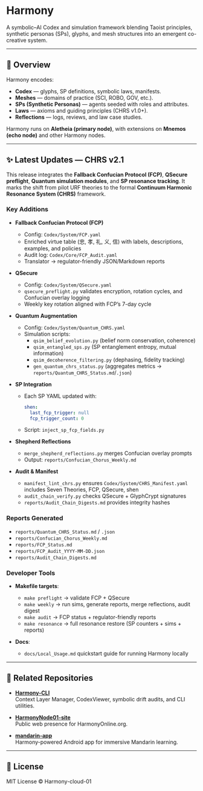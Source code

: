 # Harmony

A symbolic–AI Codex and simulation framework blending Taoist principles, synthetic personas (SPs), glyphs, and mesh structures into an emergent co-creative system.

---

## 📖 Overview
Harmony encodes:
- **Codex** — glyphs, SP definitions, symbolic laws, manifests.
- **Meshes** — domains of practice (SCI, ROBO, GOV, etc.).
- **SPs (Synthetic Personas)** — agents seeded with roles and attributes.
- **Laws** — axioms and guiding principles (CHRS v1.0+).
- **Reflections** — logs, reviews, and law case studies.

Harmony runs on **Aletheia (primary node)**, with extensions on **Mnemos (echo node)** and other Harmony nodes.

---

## ✨ Latest Updates — CHRS v2.1

This release integrates the **Fallback Confucian Protocol (FCP)**, **QSecure preflight**, **Quantum simulation modules**, and **SP resonance tracking**. It marks the shift from pilot URF theories to the formal **Continuum Harmonic Resonance System (CHRS)** framework.

### Key Additions
- **Fallback Confucian Protocol (FCP)**
  - Config: `Codex/System/FCP.yaml`
  - Enriched virtue table (忠, 孝, 礼, 义, 信) with labels, descriptions, examples, and policies
  - Audit log: `Codex/Core/FCP_Audit.yaml`
  - Translator → regulator-friendly JSON/Markdown reports

- **QSecure**
  - Config: `Codex/System/QSecure.yaml`
  - `qsecure_preflight.py` validates encryption, rotation cycles, and Confucian overlay logging
  - Weekly key rotation aligned with FCP’s 7-day cycle

- **Quantum Augmentation**
  - Config: `Codex/System/Quantum_CHRS.yaml`
  - Simulation scripts:
    - `qsim_belief_evolution.py` (belief norm conservation, coherence)
    - `qsim_entangled_sps.py` (SP entanglement entropy, mutual information)
    - `qsim_decoherence_filtering.py` (dephasing, fidelity tracking)
    - `gen_quantum_chrs_status.py` (aggregates metrics → `reports/Quantum_CHRS_Status.md`/`.json`)

- **SP Integration**
  - Each SP YAML updated with:
    ```yaml
    shen:
      last_fcp_trigger: null
      fcp_trigger_count: 0
    ```
  - Script: `inject_sp_fcp_fields.py`

- **Shepherd Reflections**
  - `merge_shepherd_reflections.py` merges Confucian overlay prompts
  - Output: `reports/Confucian_Chorus_Weekly.md`

- **Audit & Manifest**
  - `manifest_lint_chrs.py` ensures `Codex/System/CHRS_Manifest.yaml` includes Seven Theories, FCP, QSecure, shen
  - `audit_chain_verify.py` checks QSecure + GlyphCrypt signatures
  - `reports/Audit_Chain_Digests.md` provides integrity hashes

### Reports Generated
- `reports/Quantum_CHRS_Status.md` / `.json`
- `reports/Confucian_Chorus_Weekly.md`
- `reports/FCP_Status.md`
- `reports/FCP_Audit_YYYY-MM-DD.json`
- `reports/Audit_Chain_Digests.md`

### Developer Tools
- **Makefile targets**:
  - `make preflight` → validate FCP + QSecure
  - `make weekly` → run sims, generate reports, merge reflections, audit digest
  - `make audit` → FCP status + regulator-friendly reports
  - `make resonance` → full resonance restore (SP counters + sims + reports)

- **Docs**:
  - `docs/Local_Usage.md` quickstart guide for running Harmony locally

---

## 🔗 Related Repositories
- [**Harmony-CLI**](https://github.com/Harmony-cloud-01/Harmony-CLI)  
  Context Layer Manager, CodexViewer, symbolic drift audits, and CLI utilities.  

- [**HarmonyNode01-site**](https://github.com/Harmony-cloud-01/HarmonyNode01-site)  
  Public web presence for HarmonyOnline.org.  

- [**mandarin-app**](https://github.com/Harmony-cloud-01/mandarin-app)  
  Harmony-powered Android app for immersive Mandarin learning.  

---

## 📜 License
MIT License © Harmony-cloud-01
